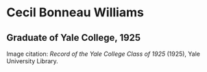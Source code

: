 # Cecil Bonneau Williams
## Graduate of Yale College, 1925


Image citation: *Record of the Yale College Class of 1925* (1925), Yale University Library.
